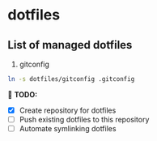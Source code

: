 # dotfiles

## List of managed dotfiles
1. gitconfig
  ```sh
  ln -s dotfiles/gitconfig .gitconfig
  ```

🚧 **TODO:**
<!-- TODO-IST:START -->
* [x] Create repository for dotfiles
* [ ] Push existing dotfiles to this repository
* [ ] Automate symlinking dotfiles
<!-- TODO-IST:END -->
